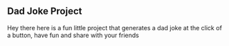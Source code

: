 ## Dad Joke Project

Hey there here is a fun little project that generates a dad joke at the click of a button, have fun and share with your friends